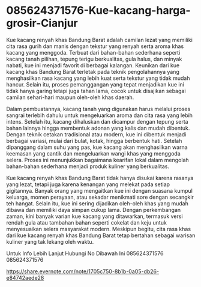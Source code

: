 # 085624371576-Kue-kacang-harga-grosir-Cianjur
Kue kacang renyah khas Bandung Barat adalah camilan lezat yang memiliki cita rasa gurih dan manis dengan tekstur yang renyah serta aroma khas kacang yang menggoda. Terbuat dari bahan-bahan sederhana seperti kacang tanah pilihan, tepung terigu berkualitas, gula halus, dan minyak nabati, kue ini menjadi favorit di berbagai kalangan. Keunikan dari kue kacang khas Bandung Barat terletak pada teknik pengolahannya yang menghasilkan rasa kacang yang lebih kuat serta tekstur yang tidak mudah hancur. Selain itu, proses pemanggangan yang tepat menjadikan kue ini tidak hanya garing tetapi juga tahan lama, cocok untuk disajikan sebagai camilan sehari-hari maupun oleh-oleh khas daerah.


Dalam pembuatannya, kacang tanah yang digunakan harus melalui proses sangrai terlebih dahulu untuk mengeluarkan aroma dan cita rasa yang lebih intens. Setelah itu, kacang dihaluskan dan dicampur dengan tepung serta bahan lainnya hingga membentuk adonan yang kalis dan mudah dibentuk. Dengan teknik cetakan tradisional atau modern, kue ini dibentuk menjadi berbagai variasi, mulai dari bulat, kotak, hingga berbentuk hati. Setelah dipanggang dalam suhu yang pas, kue kacang akan menghasilkan warna keemasan yang cantik dan mengeluarkan wangi khas yang menggoda selera. Proses ini menunjukkan bagaimana kearifan lokal dalam mengolah bahan-bahan sederhana menjadi produk kuliner yang berkualitas.


Kue kacang renyah khas Bandung Barat tidak hanya disukai karena rasanya yang lezat, tetapi juga karena kenangan yang melekat pada setiap gigitannya. Banyak orang yang mengaitkan kue ini dengan suasana kumpul keluarga, momen perayaan, atau sekadar menikmati sore dengan secangkir teh hangat. Selain itu, kue ini sering dijadikan oleh-oleh khas yang mudah dibawa dan memiliki daya simpan cukup lama. Dengan perkembangan zaman, kini banyak varian kue kacang yang ditawarkan, termasuk versi rendah gula atau tambahan bahan seperti cokelat dan keju untuk menyesuaikan selera masyarakat modern. Meskipun begitu, cita rasa khas dari kue kacang renyah khas Bandung Barat tetap bertahan sebagai warisan kuliner yang tak lekang oleh waktu.


Untuk Info Lebih Lanjut Hubungi No Dibawah Ini
085624371576
085624371576

https://share.evernote.com/note/1705c750-8b1b-0a05-db26-e84742aede28

